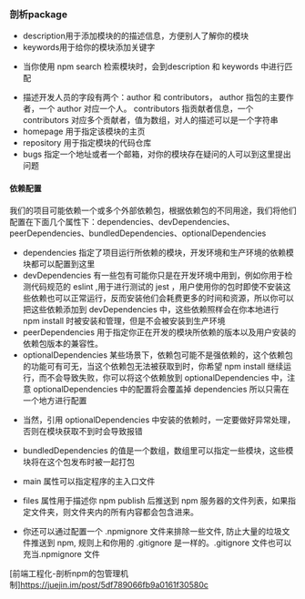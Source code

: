 ### 剖析package
- description用于添加模块的的描述信息，方便别人了解你的模块
- keywords用于给你的模块添加关键字
* 当你使用 npm search 检索模块时，会到description 和 keywords 中进行匹配

- 描述开发人员的字段有两个：author 和 contributors， author 指包的主要作者，一个 author 对应一个人。 contributors 指贡献者信息，一个 contributors 对应多个贡献者，值为数组，对人的描述可以是一个字符串
- homepage 用于指定该模块的主页
- repository 用于指定模块的代码仓库
- bugs 指定一个地址或者一个邮箱，对你的模块存在疑问的人可以到这里提出问题

#### 依赖配置
我们的项目可能依赖一个或多个外部依赖包，根据依赖包的不同用途，我们将他们配置在下面几个属性下：dependencies、devDependencies、peerDependencies、bundledDependencies、optionalDependencies

- dependencies 指定了项目运行所依赖的模块，开发环境和生产环境的依赖模块都可以配置到这里
- devDependencies 有一些包有可能你只是在开发环境中用到，例如你用于检测代码规范的 eslint ,用于进行测试的 jest ，用户使用你的包时即使不安装这些依赖也可以正常运行，反而安装他们会耗费更多的时间和资源，所以你可以把这些依赖添加到 devDependencies 中，这些依赖照样会在你本地进行 npm install 时被安装和管理，但是不会被安装到生产环境
- peerDependencies 用于指定你正在开发的模块所依赖的版本以及用户安装的依赖包版本的兼容性。 
- optionalDependencies 某些场景下，依赖包可能不是强依赖的，这个依赖包的功能可有可无，当这个依赖包无法被获取到时，你希望 npm install 继续运行，而不会导致失败，你可以将这个依赖放到 optionalDependencies 中，注意 optionalDependencies 中的配置将会覆盖掉 dependencies 所以只需在一个地方进行配置
* 当然，引用 optionalDependencies 中安装的依赖时，一定要做好异常处理，否则在模块获取不到时会导致报错
- bundledDependencies 的值是一个数组，数组里可以指定一些模块，这些模块将在这个包发布时被一起打包

- main 属性可以指定程序的主入口文件
- files 属性用于描述你 npm publish 后推送到 npm 服务器的文件列表，如果指定文件夹，则文件夹内的所有内容都会包含进来。
* 你还可以通过配置一个 .npmignore 文件来排除一些文件, 防止大量的垃圾文件推送到 npm, 规则上和你用的 .gitignore 是一样的。.gitignore 文件也可以充当.npmignore 文件


[前端工程化-剖析npm的包管理机制]https://juejin.im/post/5df789066fb9a0161f30580c